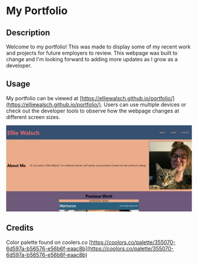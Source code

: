 # My Portfolio

## Description

Welcome to my portfolio! This was made to display some of my recent work and projects for future employers to review. This webpage was built to change and I'm looking forward to adding more updates as I grow as a developer.

## Usage

My portfolio can be viewed at [https://elliewalsch.github.io/portfolio/](https://elliewalsch.github.io/portfolio/). Users can use multiple devices or check out the developer tools to observe how the webpage changes at different screen sizes. 

![Image of pink and navy blue portfolio webpage with picture of woman holding a gray cat.](assets/images/screenshot-portfolio.png)

## Credits

Color palette found on coolers.co [https://coolors.co/palette/355070-6d597a-b56576-e56b6f-eaac8b](https://coolors.co/palette/355070-6d597a-b56576-e56b6f-eaac8b)

